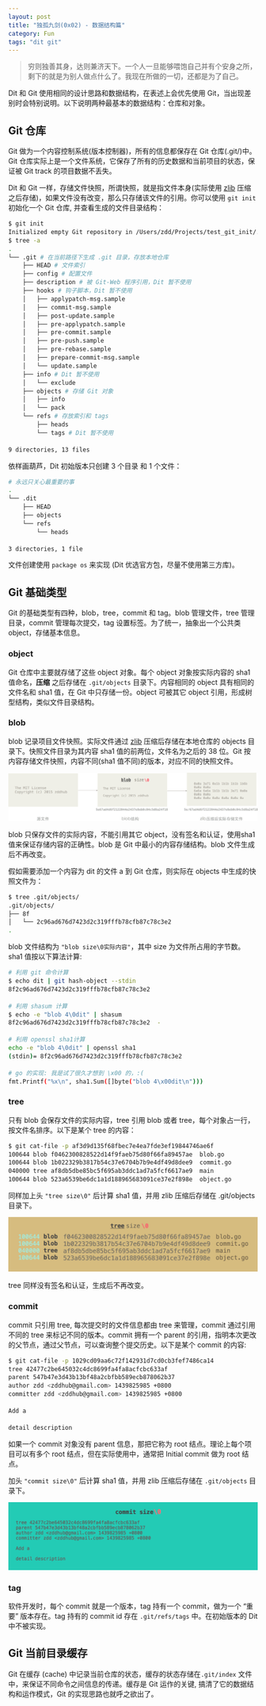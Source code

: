```yaml
---
layout: post
title: "独孤九剑(0x02) - 数据结构篇"
category: Fun
tags: "dit git"
---
```


> 穷则独善其身，达则兼济天下。一个人一旦能够喂饱自己并有个安身之所，剩下的就是为别人做点什么了。我现在所做的一切，还都是为了自己。

Dit 和 Git 使用相同的设计思路和数据结构，在表述上会优先使用 Git，当出现差别时会特别说明。以下说明两种最基本的数据结构：仓库和对象。

<!-- more -->

Git 仓库
-------

Git 做为一个内容控制系统(版本控制器)，所有的信息都保存在 Git 仓库(.git/)中。Git 仓库实际上是一个文件系统，它保存了所有的历史数据和当前项目的状态，保证被 Git track 的项目数据不丢失。


Dit 和 Git 一样，存储文件快照，所谓快照，就是指文件本身(实际使用 [zlib](http://www.zlib.net/) 压缩之后存储)，如果文件没有改变，那么只存储该文件的引用。你可以使用 `git init` 初始化一个 Git 仓库, 并查看生成的文件目录结构：

```sh
$ git init
Initialized empty Git repository in /Users/zdd/Projects/test_git_init/.git/
$ tree -a
.
└── .git # 在当前路径下生成 .git 目录，存放本地仓库
    ├── HEAD # 文件索引
    ├── config # 配置文件
    ├── description # 被 Git-Web 程序引用，Dit 暂不使用
    ├── hooks # 钩子脚本，Dit 暂不使用
    │   ├── applypatch-msg.sample
    │   ├── commit-msg.sample
    │   ├── post-update.sample
    │   ├── pre-applypatch.sample
    │   ├── pre-commit.sample
    │   ├── pre-push.sample
    │   ├── pre-rebase.sample
    │   ├── prepare-commit-msg.sample
    │   └── update.sample
    ├── info # Dit 暂不使用
    │   └── exclude
    ├── objects # 存储 Git 对象
    │   ├── info
    │   └── pack
    └── refs # 存放索引和 tags
        ├── heads
        └── tags # Dit 暂不使用

9 directories, 13 files
```

依样画葫芦，Dit 初始版本只创建 3 个目录 和 1 个文件：

```sh
# 永远只关心最重要的事
.
└── .dit
    ├── HEAD
    ├── objects
    └── refs
        └── heads

3 directories, 1 file
```

文件创建使用 `package os` 来实现 (Dit 优选官方包，尽量不使用第三方库)。


Git 基础类型
-----------

Git 的基础类型有四种，blob，tree，commit 和 tag。blob 管理文件，tree 管理目录，commit 管理每次提交，tag 设置标签。为了统一，抽象出一个公共类 object，存储基本信息。

### object

Git 仓库中主要就存储了这些 object 对象。每个 object 对象按实际内容的 sha1 值命名，**压缩** 之后存储在 `.git/objects` 目录下。内容相同的 object 具有相同的文件名和 sha1 值，在 Git 中只存储一份。object 可被其它 object 引用，形成树型结构，类似文件目录结构。

### blob

blob 记录项目文件快照。实际文件通过 [zlib](http://www.zlib.net/) 压缩后存储在本地仓库的 objects 目录下。快照文件目录为其内容 sha1 值的前两位，文件名为之后的 38 位。Git 按内容存储文件快照，内容不同(sha1 值不同)的版本，对应不同的快照文件。

![blob](/assets/images/2015-08-05/blob.png)

blob 只保存文件的实际内容，不能引用其它 object，没有签名和认证，使用sha1值来保证存储内容的正确性。blob 是 Git 中最小的内容存储结构。blob 文件生成后不再改变。

假如需要添加一个内容为 dit 的文件 a 到 Git 仓库，则实际在 objects 中生成的快照文件为：

```sh
$ tree .git/objects/
.git/objects/
├── 8f
│   └── 2c96ad676d7423d2c319fffb78cfb87c78c3e2
.
```

blob 文件结构为 `"blob size\0实际内容"`，其中 size 为文件所占用的字节数。sha1 值按以下算法计算:

```sh
# 利用 git 命令计算
$ echo dit | git hash-object --stdin
8f2c96ad676d7423d2c319fffb78cfb87c78c3e2

# 利用 shasum 计算
$ echo -e "blob 4\0dit" | shasum
8f2c96ad676d7423d2c319fffb78cfb87c78c3e2  -

# 利用 openssl sha1计算
echo -e "blob 4\0dit" | openssl sha1
(stdin)= 8f2c96ad676d7423d2c319fffb78cfb87c78c3e2

# go 的实现: 我是试了很久才想到 \x00 的，:(
fmt.Printf("%x\n", sha1.Sum([]byte("blob 4\x00dit\n")))
```

### tree

只有 blob 会保存文件的实际内容，tree 引用 blob 或者 tree，每个对象占一行，按文件名排序。以下是某个 tree 的内容：

```sh
$ git cat-file -p af3d9d135f68fbec7e4ea7fde3ef19844746ae6f
100644 blob f0462300828522d14f9faeb75d80f66fa89457ae  blob.go
100644 blob 1b022329b3817b54c37e6704b7b9e4df49d8dee9  commit.go
040000 tree af8db5dbe85bc5f695ab3ddc1ad7a5fcf6617ae9  main
100644 blob 523a6539be6dc1a1d188965683091ce37e2f898e  object.go
```

同样加上头 `"tree size\0"` 后计算 sha1 值，并用 zlib 压缩后存储在 .git/objects 目录下。

![blob](/assets/images/2015-08-05/tree.png)

tree 同样没有签名和认证，生成后不再改变。

### commit

commit 只引用 tree, 每次提交时的文件信息都由 tree 来管理，commit 通过引用不同的 tree 来标记不同的版本。commit 拥有一个 parent 的引用，指明本次更改的父节点，通过父节点，可以查询整个提交历史。以下是某个 commit 的内容:

```sh
$ git cat-file -p 1029cd09aa6c72f142931d7cd0cb3fef7486ca14
tree 42477c2be645032c4dc8699fa4fa8acfcbc633af
parent 547b47e3d43b13bf48a2cbfbb589ecb878062b37
author zdd <zddhub@gmail.com> 1439825985 +0800
committer zdd <zddhub@gmail.com> 1439825985 +0800

Add a

detail description
```

如果一个 commit 对象没有 parent 信息，那把它称为 root 结点。理论上每个项目可以有多个 root 结点，但在实际使用中，通常把 Initial commit 做为 root 结点。

加头 `"commit size\0"` 后计算 sha1 值，并用 zlib 压缩后存储在 `.git/objects` 目录下。

![blob](/assets/images/2015-08-05/commit.png)

### tag

软件开发时，每个 commit 就是一个版本，tag 持有一个 commit，做为一个 “重要” 版本存在。tag 持有的 commit id 存在 `.git/refs/tags` 中。在初始版本的 Dit 中不被实现。


Git 当前目录缓存
--------------

Git 在缓存 (cache) 中记录当前仓库的状态，缓存的状态存储在`.git/index` 文件中，来保证不同命令之间信息的传递。缓存是 Git 运作的关键, 搞清了它的数据结构和运作模式，Git 的实现思路也就呼之欲出了。
